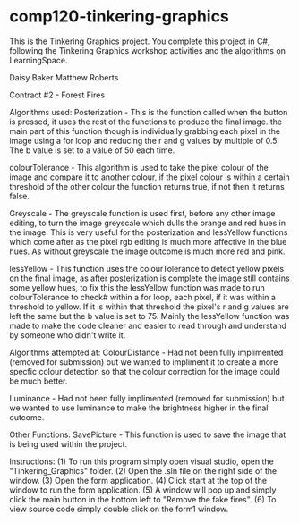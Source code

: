 # comp120-tinkering-graphics
This is the Tinkering Graphics project.
You complete this project in C#, following the Tinkering Graphics workshop activities and the algorithms on LearningSpace.

Daisy Baker
Matthew Roberts

Contract #2 - Forest Fires


Algorithms used:
Posterization   - This is the function called when the button is pressed, it uses the rest of the functions to produce the final image.
		  the main part of this function though is individually grabbing each pixel in the image using a for loop and reducing the
		  r and g values by multiple of 0.5. The b value is set to a value of 50 each time.

colourTolerance - This algorithm is used to take the pixel colour of the image and compare it to another colour, if the pixel colour is
		  within a certain threshold of the other colour the function returns true, if not then it returns false.

Greyscale       - The greyscale function is used first, before any other image editing, to turn the image greyscale which dulls the 
		  orange and red hues in the image. This is very useful for the posterization and lessYellow functions which come after
		  as the pixel rgb editing is much more affective in the blue hues. As without greyscale the image outcome is much more
		  red and pink.

lessYellow      - This function uses the colourTolerance to detect yellow pixels on the final image, as after posterization is complete
		  the image still contains some yellow hues, to fix this the lessYellow function was made to run colourTolerance to check#
		  within a for loop, each pixel, if it was within a threshold to yellow. If it is within that threshold the pixel's r and g
		  values are left the same but the b value is set to 75. Mainly the lessYellow function was made to make the code cleaner 
		  and easier to read through and understand by someone who didn't write it.


Algorithms attempted at:
ColourDistance  - Had not been fully implimented (removed for submission) but we wanted to impliment it to create a more specfic colour 
		  detection so that the colour correction for the image could be much better.

Luminance       - Had not been fully implimented (removed for submission) but we wanted to use luminance to make the brightness higher 
	   	  in the final outcome.


Other Functions:
SavePicture     - This function is used to save the image that is being used within the project. 



Instructions:
(1) To run this program simply open visual studio, open the "Tinkering_Graphics" folder.
(2) Open the .sln file on the right side of the window.
(3) Open the form application.
(4) Click start at the top of the window to run the form application.
(5) A window will pop up and simply click the main button in the bottom left to "Remove the fake fires".
(6) To view source code simply double click on the form1 window.